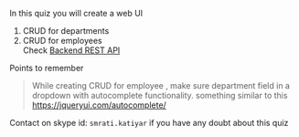 In this quiz you will create a web UI
1. CRUD for departments
2. CRUD for employees  
Check [Backend REST API](readme.md)

Points to remember
> While creating CRUD for employee , make sure department field in a dropdown with 
autocomplete functionality. something similar to this
>https://jqueryui.com/autocomplete/ 


Contact on skype id: `smrati.katiyar` if you have any doubt about this quiz